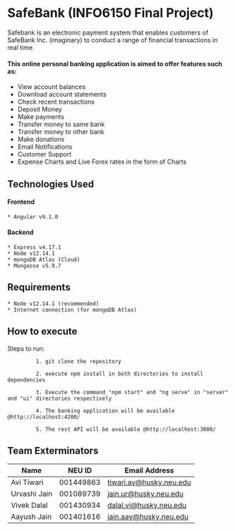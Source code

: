 # SafeBank (INFO6150 Final Project)

Safebank is an electronic payment system that enables customers of SafeBank Inc. (imaginary) to conduct a range of financial transactions in real time. 

#### This online personal banking application is aimed to offer features such as:

* View account balances
* Download account statements
* Check recent transactions
* Deposit Money
* Make payments
* Transfer money to same bank
* Transfer money to other bank
* Make donations
* Email Notifications
* Customer Support
* Expense Charts and Live Forex rates in the form of Charts

## Technologies Used
#### Frontend
    * Angular v9.1.0

#### Backend
    * Express v4.17.1
    * Node v12.14.1
    * mongoDB Atlas (Cloud)
    * Mongoose v5.9.7

## Requirements
    * Node v12.14.1 (recommended)
    * Internet connection (for mongoDB Atlas)


## How to execute

Steps to run:

             1. git clone the repository
             
             2. execute npm install in both directories to install dependencies

             3. Execute the command "npm start" and "ng serve" in "server" and "ui" directories respectively   

             4. The banking application will be available @http://localhost:4200/

             5. The rest API will be available @http://localhost:3000/





## Team Exterminators
| Name | NEU ID | Email Address |
| --- | --- | --- |
| Avi Tiwari | 001449863 | tiwari.av@husky.neu.edu |
| Urvashi Jain | 001089739 | jain.ur@husky.neu.edu |
| Vivek Dalal | 001430934  | dalal.vi@husky.neu.edu |
| Aayush Jain | 001401616 | jain.aay@husky.neu.edu |
